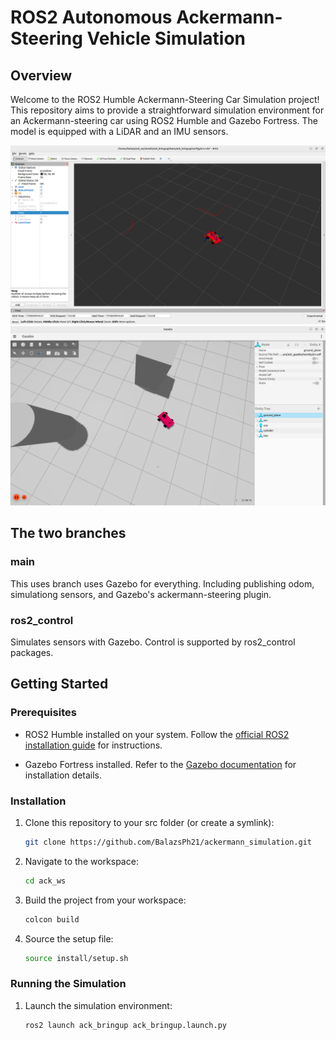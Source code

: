 # ROS2 Autonomous Ackermann-Steering Vehicle Simulation

## Overview

Welcome to the ROS2 Humble Ackermann-Steering Car Simulation project! This repository aims to provide a straightforward simulation environment for an Ackermann-steering car using ROS2 Humble and Gazebo Fortress. The model is equipped with a LiDAR and an IMU sensors.

![rviz screenshot](img/rviz.png)
![gazebo screenshot](img/gazebo.png)

## The two branches

### main

This uses branch uses Gazebo for everything. Including publishing odom, simulationg sensors, and Gazebo's ackermann-steering plugin.

### ros2_control

Simulates sensors with Gazebo. Control is supported by ros2_control packages.

## Getting Started

### Prerequisites

- ROS2 Humble installed on your system. Follow the [official ROS2 installation guide](https://docs.ros.org/en/humble/Installation.html) for instructions.

- Gazebo Fortress installed. Refer to the [Gazebo documentation](https://gazebosim.org/docs/fortress/ros_installation) for installation details.

### Installation

1. Clone this repository to your src folder (or create a symlink):

    ```bash
    git clone https://github.com/BalazsPh21/ackermann_simulation.git
    ```

2. Navigate to the workspace:

    ```bash
    cd ack_ws
    ```

3. Build the project from your workspace:

    ```bash
    colcon build
    ```

4. Source the setup file:

    ```bash
    source install/setup.sh
    ```

### Running the Simulation

1. Launch the simulation environment:

    ```bash
    ros2 launch ack_bringup ack_bringup.launch.py
    ```

